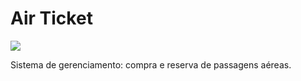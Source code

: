 # Air Ticket
<img src="https://img.shields.io/badge/STATUS-EM ANDAMENTO-green"/>

Sistema de gerenciamento: compra e reserva de passagens aéreas.
